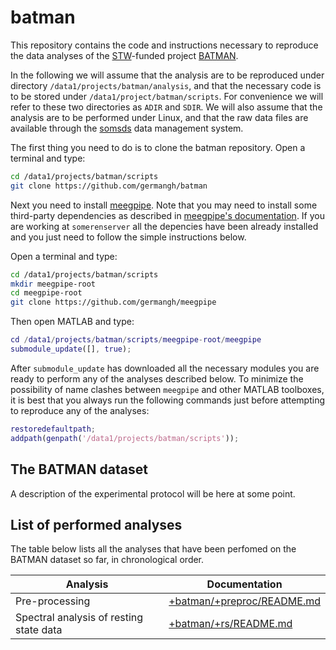 batman
======

This repository contains the code and instructions necessary to reproduce
the data analyses of the [STW][stw]-funded project [BATMAN][batman]. 

In the following we will assume that the analysis are to be reproduced 
under directory `/data1/projects/batman/analysis`, and that the necessary 
code is to be stored under `/data1/project/batman/scripts`. For convenience
we will refer to these two directories as `ADIR` and `SDIR`. We will also 
assume that the analysis are to be performed under Linux, and that the 
raw data files are available through the [somsds][somsds] data management
system.

[somsds]: https://github.com/germangh/somsds

The first thing you need to do is to clone the batman repository. Open a
terminal and type:

````bash
cd /data1/projects/batman/scripts
git clone https://github.com/germangh/batman
```` 

Next you need to install [meegpipe][meegpipe]. Note that you may need to 
install some third-party dependencies as described in 
[meegpipe's documentation][meegpipe]. If you are working at `somerenserver` 
all the depencies have been already installed and you just need to follow
the simple instructions below.

Open a terminal and type:

````bash
cd /data1/projects/batman/scripts
mkdir meegpipe-root
cd meegpipe-root
git clone https://github.com/germangh/meegpipe
````

Then open MATLAB and type:

````matlab
cd /data1/projects/batman/scripts/meegpipe-root/meegpipe
submodule_update([], true);
````

After `submodule_update` has downloaded all the necessary modules you are
ready to perform any of the analyses described below. To minimize the 
possibility of name clashes between `meegpipe` and other MATLAB toolboxes, 
it is best that you always run the following commands just before 
attempting to reproduce any of the analyses:

````matlab
restoredefaultpath;
addpath(genpath('/data1/projects/batman/scripts'));
````


[meegpipe]: http://germangh.com/meegpipe

[batman]: http://www.neurosipe.nl/project.php?id=23&sess=6eccc41939665cfccccd8c94d8e0216f
[stw]: http://www.stw.nl/en/

## The BATMAN dataset

A description of the experimental protocol will be here at some point.



## List of performed analyses

The table below lists all the analyses that have been perfomed on the 
BATMAN dataset so far, in chronological order.

Analysis                                    | Documentation
------------------------------------------- | -------------
Pre-processing                              | [+batman/+preproc/README.md][preproc]
Spectral analysis of resting state data     | [+batman/+rs/README.md][rs]

[preproc]: ./+batman/+preproc/README.md
[rs]: ./+batman/+rs/README.md    